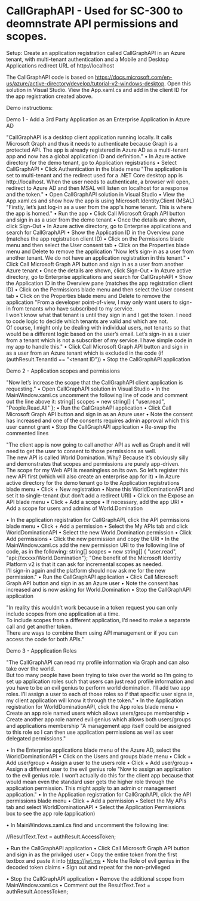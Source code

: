 # CallGraphAPI - Used for SC-300 to deomnstrate API permissions and scopes.

Setup:
Create an application registration called CallGraphAPI in an Azure tenant, with multi-tenant authentication and a Mobile and Desktop Applications redirect URL of http://localhost

The CallGraphAPI code is based on https://docs.microsoft.com/en-us/azure/active-directory/develop/tutorial-v2-windows-desktop.
Open this solution in Visual Studio.
View the App.xaml.cs and add in the client ID for the app registration created above.


Demo instructions:

Demo 1 - Add a 3rd Party Application as an Enterprise Application in Azure AD

"CallGraphAPI is a desktop client application running locally. It calls Microsoft Graph and thus it needs to authenticate because Graph is a protected API.
The app is already registered in Azure AD as a multi-tenant app and now has a global application ID and definition."
•	In Azure active directory for the demo tenant, go to Application registrations
•	Select CallGraphAPI
•	Click Authentication in the blade menu
"The application is set to multi-tenant and the redirect used for a .NET Core desktop app is http://localhost.  When the user needs to authenticate, 
a browser will open, redirect to Azure AD and then MSAL will listen on localhost for a response and the token."
•	Open CallGraphAPI solution in Visual Studio
•	View the App.xaml.cs and show how the app is using Microsoft.Identity.Client (MSAL)
"Firstly, let’s just log-in as a user from the app's home tenant.  This is where the app is homed."
•	Run the app
•	Click Call Microsoft Graph API button and sign in as a user from the demo tenant
•	Once the details are shown, click Sign-Out
•	In Azure active directory, go to Enterprise applications and search for CallGraphAPI
•	Show the Application ID in the Overview pane (matches the app registration client ID)
•	Click on the Permissions blade menu and then select the User consent tab
•	Click on the Properties blade menu and Delete to remove the application
"Now let’s sign-in as a user from another tenant.  We do not have an application registration in this tenant."
•	Click Call Microsoft Graph API button and sign in as a user from another Azure tenant
•	Once the details are shown, click Sign-Out
•	In Azure active directory, go to Enterprise applications and search for CallGraphAPI
•	Show the Application ID in the Overview pane (matches the app registration client ID)
•	Click on the Permissions blade menu and then select the User consent tab
•	Click on the Properties blade menu and Delete to remove the application
"From a developer point-of-view, I may only want users to sign-in from tenants who have subscribed to my service.  
I won’t know what that tenant is until they sign in and I get the token.  I need to code logic to decide which tenants are valid and which are not.  
Of course, I might only be dealing with individual users, not tenants so that would be a different logic based on the user’s email.
Let’s sign-in as a user from a tenant which is not a subscriber of my service.  I have simple code in my app to handle this."
•	Click Call Microsoft Graph API button and sign in as a user from an Azure tenant which is excluded in the code (if (authResult.TenantId == "<tenant ID"))
•	Stop the CallGraphAPI application


Demo 2 - Application scopes and permissions

"Now let’s increase the scope that the CallGraphAPI client application is requesting."
•	Open CallGraphAPI solution in Visual Studio
•	In the MainWindow.xaml.cs uncomment the following line of code and comment out the line above it:
string[] scopes = new string[] { "user.read", "People.Read.All" };
•	Run the CallGraphAPI application
•	Click Call Microsoft Graph API button and sign in as an Azure user 
•	Note the consent has increased and one of the consents requires admin approval which this user cannot grant
•	Stop the CallGraphAPI application
•	Re-swap the commented lines

"The client app is now going to call another API as well as Graph and it will need to get the user to consent to those permissions as well.  
The new API is called World Domination.  Why?  Because it’s obviously silly and demonstrates that scopes and permissions are purely app-driven.  
The scope for my Web API is meaningless on its own.  So let’s register this new API first (which will also create an enterprise app for it)
•	In Azure active directory for the demo tenant go to the Application registrations blade menu
•	Click + New registration
•	Name this WorldDominationAPI and set it to single-tenant (but don’t add a redirect URI)
•	Click on the Expose an API blade menu
•	Click + Add a scope
•	If necessary, add the app URI
•	Add a scope for users and admins of World.Domination

•	In the application registration for CallGraphAPI, click the API permissions blade menu
•	Click + Add a permission
•	Select the My APIs tab and click WorldDominationAPI
•	Select the new World.Domination permission
•	Click Add permissions
•	Click the new permission and copy the URI
•	In the MainWindow.xaml.cs add the new permission URI to the following line of code, as in the following:
 string[] scopes = new string[] { "user.read", "api://xxxxx/World.Domination"};
"One benefit of the Microsoft Identity Platform v2 is that it can ask for incremental scopes as needed.  
I’ll sign-in again and the platform should now ask me for the new permission."
•	Run the CallGraphAPI application
•	Click Call Microsoft Graph API button and sign in as an Azure user 
•	Note the consent has increased and is now asking for World.Domination
•	Stop the CallGraphAPI application

"In reality this wouldn’t work because in a token request you can only include scopes from one application at a time.  
To include scopes from a different application, I’d need to make a separate call and get another token.  
There are ways to combine them using API management or if you can access the code for both APIs."


Demo 3 - Appplication Roles

"The CallGraphAPI can read my profile information via Graph and can also take over the world.  
But too many people have been trying to take over the world so I’m going to set up application roles such that users can just read 
profile information and you have to be an evil genius to perform world domination.
I’ll add two app roles.  I’ll assign a user to each of those roles so if that specific user signs in, my client application will know it through the token."
•	In the Application registration for WorldDominationAPI, click the App roles blade menu
•	Create an app role named users which allows users/groups membership
•	Create another app role named evil genius which allows both users/groups and applications membership
"A management app itself could be assigned to this role so I can then use application permissions as well as user delegated permissions."

•	In the Enterprise applications blade menu of the Azure AD, select the WorldDominationAPI
•	Click on the Users and groups blade menu
•	Click + Add user/group
•	Assign a user to the users role
•	Click + Add user/group
•	Assign a different user to the evil genius role
"Now to assign an application to the evil genius role.  I won’t actually do this for the client app because that would mean even the standard user 
gets the higher role through the application permission.  This might apply to an admin or management application."
•	In the Application registration for CallGraphAPI, click the API permissions blade menu
•	Click + Add a permission
•	Select the My APIs tab and select WorldDominationAPI
•	Select the Application Permissions box to see the app role (application)

•	In MainWindows.xaml.cs find and uncomment the following line:

//ResultText.Text =  authResult.AccessToken;

•	Run the CallGraphAPI application
•	Click Call Microsoft Graph API button and sign in as the privilged user 
•	Copy the entire token from the first textbox and paste it into https://jwt.ms
•	Note the Role of evil genius in the decoded token claims
•	Sign out and repeat for the non-privileged

•	Stop the CallGraphAPI application
•	Remove the additional scope from MainWindow.xaml.cs
•	Comment out the ResultText.Text =  authResult.AccessToken;

